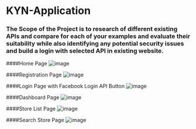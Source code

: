# KYN-Application
### The Scope of the Project is to research of different existing APIs and compare for each of your examples and evaluate their suitability while also identifying any potential security issues and build a login with selected API in existing website.

####Home Page
![image](https://user-images.githubusercontent.com/55836478/134770872-b0f95de3-4922-4c4c-822a-bff596249b9e.png)

####Registration Page
![image](https://user-images.githubusercontent.com/55836478/134770897-dd46ba26-714a-4b43-b322-191c063917a7.png)

####Login Page with Facebook Login API Button
![image](https://user-images.githubusercontent.com/55836478/134770899-c0947ab6-b637-4346-84f2-83afa4e196ee.png)

####Dashboard Page
![image](https://user-images.githubusercontent.com/55836478/134770905-8285be80-159e-4f98-a53b-3daf12065c37.png)

####Store List Page
![image](https://user-images.githubusercontent.com/55836478/134770909-c6a46bb9-2430-4767-8ee4-21cdc49b04e2.png)

####Search Store Page
![image](https://user-images.githubusercontent.com/55836478/134770913-1250082d-d3af-4bbf-aa5b-93c7097c37fe.png)
